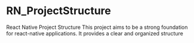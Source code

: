 # RN_ProjectStructure
React Native Project Structure
This project aims to be a strong foundation for react-native applications. It provides a clear and organized structure
